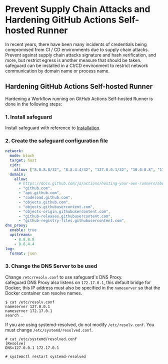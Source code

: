 # Prevent Supply Chain Attacks and Hardening GitHub Actions Self-hosted Runner

In recent years, there have been many incidents of credentials being compromised from CI / CD environments due to supply chain attacks.  
Prevent against supply chain attacks signature and hash verification, and more, but restrict egress is another measure that should be taken.
safeguard can be installed in a CI/CD environment to restrict network communication by domain name or process name.

## Hardening GitHub Actions Self-hosted Runner

Hardening a Workflow running on GitHub Actions Self-hosted Runner is done in the following steps:

### 1. Install safeguard

Install safeguard with reference to [Installation](../getting-started/installation.md).

### 2. Create the safeguard configuration file

```yaml
network:
  mode: block
  target: host
  cidr:
    allow: ["8.8.8.8/32", "8.8.4.4/32", "127.0.0.1/32", "10.0.0.8", "172.16.0.0/12", "192.168.0.0/16"] # Add the DNS Server, etc. to be used.
  domain:
    allow:
      # https://docs.github.com/ja/actions/hosting-your-own-runners/about-self-hosted-runners#
      - "github.com",
      - "api.github.com",
      - "codeload.github.com",
      - "objects.github.com",
      - "objects.githubusercontent.com",
      - "objects-origin.githubusercontent.com",
      - "github-releases.githubusercontent.com",
      - "github-registry-files.githubusercontent.com",
dns_proxy:
  enable: true
  upstreams:
    - 8.8.8.8
    - 8.8.4.4
log:
  format: json
```

### 3. Change the DNS Server to be used

Change `/etc/resolv.conf` to use safeguard's DNS Proxy.  
safeguard DNS Proxy also listens on `172.17.0.1`, this default bridge for Docker; this IP address must also be specified in the `nameserver` so that the Docker container can resolve names.

```shell
$ cat /etc/resolv.conf
nameserver 127.0.0.1
nameserver 172.17.0.1
search .
```

If you are using systemd-resolved, do not modify `/etc/resolv.conf`. You must change `/etc/systemd/resolved.conf`.

```shell
# cat /etc/systemd/resolved.conf
[Resolve]
DNS=127.0.0.1 172.17.0.1

# systemctl restart systemd-resolved
```
